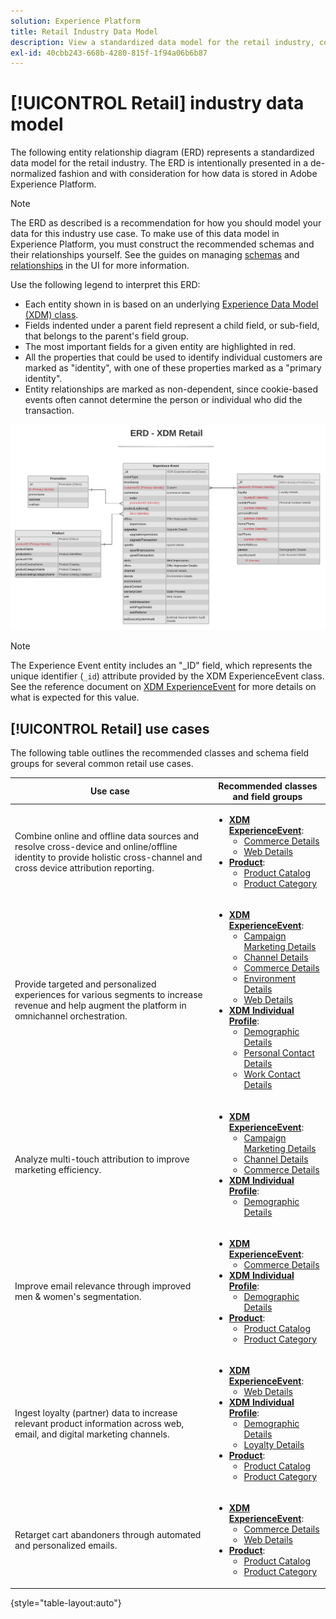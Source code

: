```yaml
---
solution: Experience Platform
title: Retail Industry Data Model
description: View a standardized data model for the retail industry, compatible with Experience Data Model (XDM) for use in Adobe Experience Platform.
exl-id: 40cbb243-668b-4280-815f-1f94a06b6b87
---
```

# [!UICONTROL Retail] industry data model

The following entity relationship diagram (ERD) represents a standardized data model for the retail industry. The ERD is intentionally presented in a de-normalized fashion and with consideration for how data is stored in Adobe Experience Platform.

>[!NOTE]
>
>The ERD as described is a recommendation for how you should model your data for this industry use case. To make use of this data model in Experience Platform, you must construct the recommended schemas and their relationships yourself. See the guides on managing [schemas](../../ui/resources/schemas.md) and [relationships](../../tutorials/relationship-ui.md) in the UI for more information.

Use the following legend to interpret this ERD:

* Each entity shown in is based on an underlying [Experience Data Model (XDM) class](../composition.md#class).
* Fields indented under a parent field represent a child field, or sub-field, that belongs to the parent's field group.
* The most important fields for a given entity are highlighted in red.
* All the properties that could be used to identify individual customers are marked as "identity", with one of these properties marked as a "primary identity".
* Entity relationships are marked as non-dependent, since cookie-based events often cannot determine the person or individual who did the transaction.

![An example ERD for a retail industry data model](../../images/industries/retail.png)

>[!NOTE]
>
>The Experience Event entity includes an "_ID" field, which represents the unique identifier (`_id`) attribute provided by the XDM ExperienceEvent class. See the reference document on [XDM ExperienceEvent](../../classes/experienceevent.md) for more details on what is expected for this value.

## [!UICONTROL Retail] use cases

The following table outlines the recommended classes and schema field groups for several common retail use cases.

| Use case | Recommended classes and field groups |
| --- | --- |
| Combine online and offline data sources and resolve cross-device and online/offline identity to provide holistic cross-channel and cross device attribution reporting. | <ul><li>**[XDM ExperienceEvent](../../classes/experienceevent.md)**:<ul><li>[Commerce Details](../../field-groups/event/commerce-details.md)</li><li>[Web Details](../../field-groups/event/web-details.md)</li></ul></li><li>**[Product](../../classes/product.md)**:<ul><li>[Product Catalog](../../field-groups/product/product-catalog.md)</li><li>[Product Category](../../field-groups/product/product-category.md)</li></ul></li></ul> |
| Provide targeted and personalized experiences for various segments to increase revenue and help augment the platform in omnichannel orchestration. | <ul><li>**[XDM ExperienceEvent](../../classes/experienceevent.md)**:<ul><li>[Campaign Marketing Details](../../field-groups/event/campaign-marketing-details.md)</li><li>[Channel Details](../../field-groups/event/channel-details.md)</li><li>[Commerce Details](../../field-groups/event/commerce-details.md)</li><li>[Environment Details](../../field-groups/event/environment-details.md)</li><li>[Web Details](../../field-groups/event/web-details.md)</li></ul></li><li>**[XDM Individual Profile](../../classes/individual-profile.md)**:<ul><li>[Demographic Details](../../field-groups/profile/demographic-details.md)</li><li>[Personal Contact Details](../../field-groups/profile/personal-contact-details.md)</li><li>[Work Contact Details](../../field-groups/profile/work-contact-details.md)</li></ul></li></ul> |
| Analyze multi-touch attribution to improve marketing efficiency. | <ul><li>**[XDM ExperienceEvent](../../classes/experienceevent.md)**:<ul><li>[Campaign Marketing Details](../../field-groups/event/campaign-marketing-details.md)</li><li>[Channel Details](../../field-groups/event/channel-details.md)</li><li>[Commerce Details](../../field-groups/event/commerce-details.md)</li></ul></li><li>**[XDM Individual Profile](../../classes/individual-profile.md)**:<ul><li>[Demographic Details](../../field-groups/profile/demographic-details.md)</li></ul></li></ul> |
| Improve email relevance through improved men & women's segmentation. | <ul><li>**[XDM ExperienceEvent](../../classes/experienceevent.md)**:<ul><li>[Commerce Details](../../field-groups/event/commerce-details.md)</li></ul></li><li>**[XDM Individual Profile](../../classes/individual-profile.md)**:<ul><li>[Demographic Details](../../field-groups/profile/demographic-details.md)</li></ul></li><li>**[Product](../../classes/product.md)**:<ul><li>[Product Catalog](../../field-groups/product/product-catalog.md)</li><li>[Product Category](../../field-groups/product/product-category.md)</li></ul></li></ul> |
| Ingest loyalty (partner) data to increase relevant product information across web, email, and digital marketing channels. | <ul><li>**[XDM ExperienceEvent](../../classes/experienceevent.md)**:<ul><li>[Web Details](../../field-groups/event/web-details.md)</li></ul></li><li>**[XDM Individual Profile](../../classes/individual-profile.md)**:<ul><li>[Demographic Details](../../field-groups/profile/demographic-details.md)</li><li>[Loyalty Details](../../field-groups/profile/loyalty-details.md)</li></ul></li><li>**[Product](../../classes/product.md)**:<ul><li>[Product Catalog](../../field-groups/product/product-catalog.md)</li><li>[Product Category](../../field-groups/product/product-category.md)</li></ul></li></ul> |
| Retarget cart abandoners through automated and personalized emails. | <ul><li>**[XDM ExperienceEvent](../../classes/experienceevent.md)**:<ul><li>[Commerce Details](../../field-groups/event/commerce-details.md)</li><li>[Web Details](../../field-groups/event/web-details.md)</li></ul></li><li>**[Product](../../classes/product.md)**:<ul><li>[Product Catalog](../../field-groups/product/product-catalog.md)</li><li>[Product Category](../../field-groups/product/product-category.md)</li></ul></li></ul> |

{style="table-layout:auto"}
